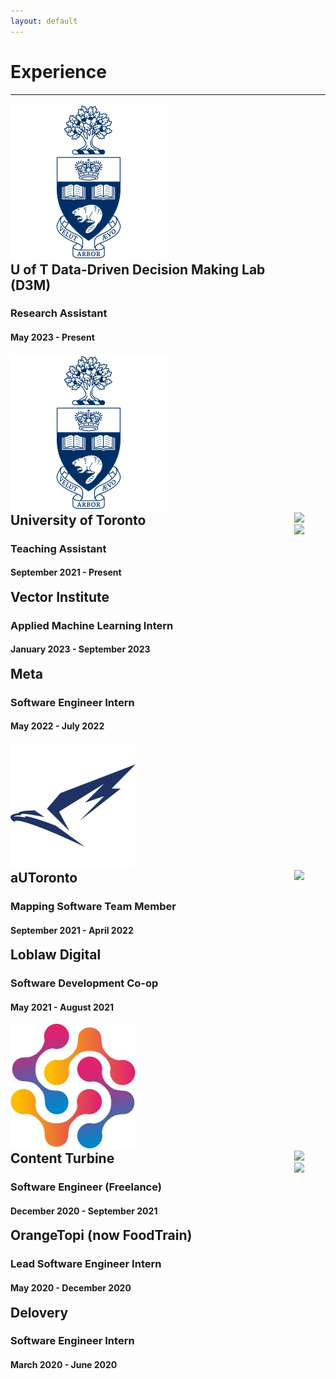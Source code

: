 ```yaml
---
layout: default
---
```

<style>
  details > summary { 
    cursor: pointer;
    list-style: none;
  }

  h2 {
    display: inline; 
  }
  
  .summary-chevron-up,
	.summary-chevron-down {
		pointer-events: none;
    position: absolute;
		background: #ffffff;
    right: 2em;
    z-index: 9;

		svg {
			display: block;
		}
	}

  .innerl {
    float: left;
    width: 90%;
    position: relative;
  }

  .innerr {
    float: left;
    width: 1%;
    position: relative;
  }

  .text {
    padding-top: 5em;
    display: block;
  }

  .on-top {
    z-index: 10;
  }

  
</style>

# Experience

---

<div class="row">
  <div class="columnl">
    <a rel="noreferrer noopener" target="_blank" href="https://d3m.mie.utoronto.ca/"><img src="/assets/img/uoft.png" 
    class="thumbnail"/></a>
  </div>
  <details class="columnr">
    <summary>
      <div class="innerl">
        <h2>U of T Data-Driven Decision Making Lab (D3M)</h2>
        <h3>Research Assistant</h3>
        <h4>May 2023 - Present</h4>
      </div>
      <div class="innerr">
        <div class="summary-chevron-up">
          <svg xmlns="http://www.w3.org/2000/svg" width="24" height="24" viewBox="0 0 24 24" fill="none" stroke="currentColor" stroke-width="2" stroke-linecap="round" stroke-linejoin="round" class="feather feather-chevron-down"><polyline points="6 9 12 15 18 9"></polyline></svg>
        </div>
      </div>
    </summary>
    <div class="innerr">
      <div class="summary-chevron-down on-top">
        <svg xmlns="http://www.w3.org/2000/svg" width="24" height="24" viewBox="0 0 24 24" fill="none" stroke="currentColor" stroke-width="2" stroke-linecap="round" stroke-linejoin="round" class="feather feather-chevron-up"><polyline points="18 15 12 9 6 15"></polyline></svg>
      </div>
    </div>
    <div class="text">
      <ul>
        <li>Working on integrating information retrieval and <b>LLMs</b> (such as <b>GPT-4</b>) with conversational recommender systems to improve the state-of-the-art in recommendation at Scott Sanner’s Data Driven Decision Making (D3M) Lab</li>
      </ul>
    </div>
  </details>
</div>

<div class="row">
  <div class="columnl">
    <a rel="noreferrer noopener" target="_blank" href="https://www.utoronto.ca/"><img src="/assets/img/uoft.png" 
    class="thumbnail"/></a>
  </div>
  <details class="columnr">
    <summary>
      <div class="innerl">
        <h2>University of Toronto</h2>
        <h3>Teaching Assistant</h3>
        <h4>September 2021 - Present</h4>
      </div>
      <div class="innerr">
        <div class="summary-chevron-up">
          <svg xmlns="http://www.w3.org/2000/svg" width="24" height="24" viewBox="0 0 24 24" fill="none" stroke="currentColor" stroke-width="2" stroke-linecap="round" stroke-linejoin="round" class="feather feather-chevron-down"><polyline points="6 9 12 15 18 9"></polyline></svg>
        </div>
      </div>
    </summary>
    <div class="innerr">
      <div class="summary-chevron-down on-top">
        <svg xmlns="http://www.w3.org/2000/svg" width="24" height="24" viewBox="0 0 24 24" fill="none" stroke="currentColor" stroke-width="2" stroke-linecap="round" stroke-linejoin="round" class="feather feather-chevron-up"><polyline points="18 15 12 9 6 15"></polyline></svg>
      </div>
    </div>
    <div class="text">
      <ul>
        <li>Teaching Assistant for: Introduction to Programming (ESC180) in <b>Python</b>, Algorithms & Data Structures (ESC190) in <b>C</b></li>
      </ul>
    </div>
  </details>
</div>

<div class="row">
  <div class="columnl">
    <a rel="noreferrer noopener" target="_blank" href="https://vectorinstitute.ai/"><img src="/assets/img/vector.jpg" 
    class="thumbnail"/></a>
  </div>
  <details class="columnr">
    <summary>
      <div class="innerl">
        <h2>Vector Institute</h2>
        <h3>Applied Machine Learning Intern</h3>
        <h4>January 2023 - September 2023</h4>
      </div>
      <div class="innerr">
        <div class="summary-chevron-up">
          <svg xmlns="http://www.w3.org/2000/svg" width="24" height="24" viewBox="0 0 24 24" fill="none" stroke="currentColor" stroke-width="2" stroke-linecap="round" stroke-linejoin="round" class="feather feather-chevron-down"><polyline points="6 9 12 15 18 9"></polyline></svg>
        </div>
      </div>
    </summary>
    <div class="innerr">
      <div class="summary-chevron-down on-top">
        <svg xmlns="http://www.w3.org/2000/svg" width="24" height="24" viewBox="0 0 24 24" fill="none" stroke="currentColor" stroke-width="2" stroke-linecap="round" stroke-linejoin="round" class="feather feather-chevron-up"><polyline points="18 15 12 9 6 15"></polyline></svg>
      </div>
    </div>
    <div class="text">
      <ul>
        <li>Implemented metrics to evaluate the performance of causal inference estimators, including <b>TARNet</b> and <b>Dragonnet</b>, on synthetic datasets and observational data with no ground truth counterfactuals</li>
        <li>Led lectures & hands-on sessions on causal estimation & recommender systems for 200+ technical participants, including data scientists and executives from 40+ teams across major sponsors such as RBC, Deloitte, Shopify & Air Canada</li>
      </ul>
    </div>
  </details>
</div>

<div class="row">
  <div class="columnl">
    <a rel="noreferrer noopener" target="_blank" href="https://about.facebook.com/?utm_source=meta.com&utm_medium=redirect"><img src="/assets/img/meta.png" 
    class="thumbnail"/></a>
  </div>
  <details class="columnr">
    <summary>
      <div class="innerl">
        <h2>Meta</h2>
        <h3>Software Engineer Intern</h3>
        <h4>May 2022 - July 2022</h4>
      </div>
      <div class="innerr">
        <div class="summary-chevron-up">
          <svg xmlns="http://www.w3.org/2000/svg" width="24" height="24" viewBox="0 0 24 24" fill="none" stroke="currentColor" stroke-width="2" stroke-linecap="round" stroke-linejoin="round" class="feather feather-chevron-down"><polyline points="6 9 12 15 18 9"></polyline></svg>
        </div>
      </div>
    </summary>
    <div class="innerr">
      <div class="summary-chevron-down on-top">
        <svg xmlns="http://www.w3.org/2000/svg" width="24" height="24" viewBox="0 0 24 24" fill="none" stroke="currentColor" stroke-width="2" stroke-linecap="round" stroke-linejoin="round" class="feather feather-chevron-up"><polyline points="18 15 12 9 6 15"></polyline></svg>
      </div>
    </div>
    <div class="text">
      <ul>
        <li>Designed <b>Thrift</b> service to add tracking to over 260 million external Instagram story and profile links per day</li>
        <li>Implemented client-side app detection feature and ran controlled experiment on 4% of users to determine impact, which resulted in a 120% increase in ad impressions for Instagram users without linked Facebook accounts</li>
        <li>Performed major backend code improvement in <b>Hack (PHP)</b> and <b>Python Django</b> for the Instagram Ads endpoints</li>
      </ul>
    </div>
  </details>
</div>

<div class="row">
  <div class="columnl">
    <a rel="noreferrer noopener" target="_blank" href="https://about.facebook.com/?utm_source=meta.com&utm_medium=redirect"><img src="/assets/img/autoronto.png" 
    class="thumbnail"/></a>
  </div>
  <details class="columnr">
    <summary>
      <div class="innerl">
        <h2>aUToronto</h2>
        <h3>Mapping Software Team Member</h3>
        <h4>September 2021 - April 2022</h4>
      </div>
      <div class="innerr">
        <div class="summary-chevron-up">
          <svg xmlns="http://www.w3.org/2000/svg" width="24" height="24" viewBox="0 0 24 24" fill="none" stroke="currentColor" stroke-width="2" stroke-linecap="round" stroke-linejoin="round" class="feather feather-chevron-down"><polyline points="6 9 12 15 18 9"></polyline></svg>
        </div>
      </div>
    </summary>
     <div class="innerr">
      <div class="summary-chevron-down on-top">
        <svg xmlns="http://www.w3.org/2000/svg" width="24" height="24" viewBox="0 0 24 24" fill="none" stroke="currentColor" stroke-width="2" stroke-linecap="round" stroke-linejoin="round" class="feather feather-chevron-up"><polyline points="18 15 12 9 6 15"></polyline></svg>
      </div>
    </div>
    <div class="text">
      <ul>
        <li>1st Place Winner of 2022 SAE Autodrive Challenge II</li>
        <li>Maintained testing track map in OpenStreetMap using <b>JOSM</b> and implemented Python methods with <b>PyOSM</b> library</li>
      </ul>
    </div>
  </details>
</div>

<div class="row">
  <div class="columnl">
    <a rel="noreferrer noopener" target="_blank" href="https://www.loblawdigital.co/"><img src="/assets/img/ld.png" 
    class="thumbnail"/></a>
  </div>
  <details class="columnr">
    <summary>
      <div class="innerl">
        <h2>Loblaw Digital</h2>
        <h3>Software Development Co-op</h3>
        <h4>May 2021 - August 2021</h4>
      </div>
      <div class="innerr">
        <div class="summary-chevron-up">
          <svg xmlns="http://www.w3.org/2000/svg" width="24" height="24" viewBox="0 0 24 24" fill="none" stroke="currentColor" stroke-width="2" stroke-linecap="round" stroke-linejoin="round" class="feather feather-chevron-down"><polyline points="6 9 12 15 18 9"></polyline></svg>
        </div>
      </div>
    </summary>
    <div class="innerr">
      <div class="summary-chevron-down on-top">
        <svg xmlns="http://www.w3.org/2000/svg" width="24" height="24" viewBox="0 0 24 24" fill="none" stroke="currentColor" stroke-width="2" stroke-linecap="round" stroke-linejoin="round" class="feather feather-chevron-up"><polyline points="18 15 12 9 6 15"></polyline></svg>
      </div>
    </div>
    <div class="text">
      <ul>
        <li>Set up latency log tracking in various functions in the <b>Spring Boot Java</b> backend and created <b>GCP</b> metrics and dashboards to extract and display the data, with 200k+ data points collected per hour</li>
        <li>Led research into content targeting engine and presented to the 40+ member PC Optimum team to enable personalization of marketing tiles for consumers</li>
        <li>Created various internal self-serve and admin endpoints to reduce development, testing, and debugging time by over 60% for various parts of the PC Optimum product</li>
      </ul>
    </div>
  </details>
</div>

<div class="row">
  <div class="columnl">
    <a rel="noreferrer noopener" target="_blank" href="https://contentturbine.com/"><img src="/assets/img/freelance.png"
    class="thumbnail"/></a>
  </div>
  <details class="columnr">
    <summary>
      <div class="innerl">
        <h2>Content Turbine</h2>
        <h3>Software Engineer (Freelance)</h3>
        <h4>December 2020 - September 2021</h4>
      </div>
      <div class="innerr">
        <div class="summary-chevron-up">
          <svg xmlns="http://www.w3.org/2000/svg" width="24" height="24" viewBox="0 0 24 24" fill="none" stroke="currentColor" stroke-width="2" stroke-linecap="round" stroke-linejoin="round" class="feather feather-chevron-down"><polyline points="6 9 12 15 18 9"></polyline></svg>
        </div>
      </div>
    </summary>
    <div class="innerr">
      <div class="summary-chevron-down on-top">
        <svg xmlns="http://www.w3.org/2000/svg" width="24" height="24" viewBox="0 0 24 24" fill="none" stroke="currentColor" stroke-width="2" stroke-linecap="round" stroke-linejoin="round" class="feather feather-chevron-up"><polyline points="18 15 12 9 6 15"></polyline></svg>
      </div>
    </div>
    <div class="text">
      <ul>
        <li>Built NoSQL datastore and caching modules for the Akka Play! and Vert.x frameworks in <b>Java</b> using <b>Singleton</b> and <b>Dependency Injection (DI)</b> design patterns, and reactive programming, with Guice and JUnit unit testing </li>
        <li>Contributed to the <b>JHipster</b> open-source project (over 18,000 stars) by implementing a major upgrade for a <b>Spring Data</b> SDK integration, including <b>Full Text Search (FTS)</b></li>
        <li>Wrote ASCIIDOC documentation, and created a demo app and an introductory blog post</li>
      </ul>
    </div>
  </details>
</div>

<div class="row">
  <div class="columnl">
    <a target="_blank" rel="noreferrer noopener" href="https://www.orangetopi.com/"><img src="/assets/img/foodtrain.png"
    class="thumbnail"/></a>
  </div>
  <details class="columnr">
    <summary>
      <div class="innerl">
        <h2>OrangeTopi (now FoodTrain)</h2>
        <h3>Lead Software Engineer Intern</h3>
        <h4>May 2020 - December 2020</h4>
      </div>
      <div class="innerr">
        <div class="summary-chevron-up">
          <svg xmlns="http://www.w3.org/2000/svg" width="24" height="24" viewBox="0 0 24 24" fill="none" stroke="currentColor" stroke-width="2" stroke-linecap="round" stroke-linejoin="round" class="feather feather-chevron-down"><polyline points="6 9 12 15 18 9"></polyline></svg>
        </div>
      </div>
    </summary>
    <div class="innerr">
      <div class="summary-chevron-down on-top">
        <svg xmlns="http://www.w3.org/2000/svg" width="24" height="24" viewBox="0 0 24 24" fill="none" stroke="currentColor" stroke-width="2" stroke-linecap="round" stroke-linejoin="round" class="feather feather-chevron-up"><polyline points="18 15 12 9 6 15"></polyline></svg>
      </div>
    </div>
    <div class="text">
      <ul>
        <li>Led a team of 8 – 10 developers in developing a <b>React Native</b> mobile app MVP in under 6 months by providing guidance and developing components, including app notifications and authentication with the React Context API</li>
        <li>Reduced deployment time by over 90% by implementing a <b>CI/CD</b> pipeline for automatic deployment</li>
        <li>Developed multiple backend functions in <b>Node.js</b> and <b>Express.js</b>, including all payment and email handling</li>
      </ul>
    </div>
  </details>
</div>

<div class="row">
  <div class="columnl">
    <img src="/assets/img/delovery.png"
    class="thumbnail"/>
  </div>
  <details class="columnr">
    <summary>
      <div class="innerl">
        <h2>Delovery</h2>
        <h3>Software Engineer Intern</h3>
        <h4>March 2020 - June 2020</h4>
      </div>
      <div class="innerr">
        <div class="summary-chevron-up">
          <svg xmlns="http://www.w3.org/2000/svg" width="24" height="24" viewBox="0 0 24 24" fill="none" stroke="currentColor" stroke-width="2" stroke-linecap="round" stroke-linejoin="round" class="feather feather-chevron-down"><polyline points="6 9 12 15 18 9"></polyline></svg>
        </div>
      </div>
    </summary>
    <div class="innerr">
      <div class="summary-chevron-down on-top">
        <svg xmlns="http://www.w3.org/2000/svg" width="24" height="24" viewBox="0 0 24 24" fill="none" stroke="currentColor" stroke-width="2" stroke-linecap="round" stroke-linejoin="round" class="feather feather-chevron-up"><polyline points="18 15 12 9 6 15"></polyline></svg>
      </div>
    </div>
    <div class="text">
      <ul>
        <li>Reduced market research time by over 80% by building a <b>Python</b> web scraper using Beautiful Soup to scrape and graph 900+ data points using <b>Matplotlib</b></li>
        <li>Designed and developed the cart user flow and other major frontend components in <b>React.js</b> with Material-UI</li>
        <li>Created an API using <b>Node.js</b> and <b>Express.js</b> to handle all payment processing with PayPal Braintree Payments</li>
      </ul>
    </div>
  </details>
</div>

<!-- # Projects

---

<div class="row">
  <div class="columnl">
    <a target="_blank" href="https://georgesaad.tech/deepdixit/" rel="noreferrer noopener"><button class="thumbnail projbutton">View
Project</button></a>
  </div>
  <details class="columnr">
    <summary>
      <div class="innerl">
        <a target="_blank" href="https://georgesaad.tech/deepdixit/" rel="noreferrer noopener"><h2>DeepDixit</h2></a>
        <h4>April 2022</h4>
      </div>
      <div class="innerr">
        <div class="summary-chevron-up">
          <svg xmlns="http://www.w3.org/2000/svg" width="24" height="24" viewBox="0 0 24 24" fill="none" stroke="currentColor" stroke-width="2" stroke-linecap="round" stroke-linejoin="round" class="feather feather-chevron-down"><polyline points="6 9 12 15 18 9"></polyline></svg>
        </div>
      </div>
    </summary>
    <div class="innerr">
      <div class="summary-chevron-down on-top">
        <svg xmlns="http://www.w3.org/2000/svg" width="24" height="24" viewBox="0 0 24 24" fill="none" stroke="currentColor" stroke-width="2" stroke-linecap="round" stroke-linejoin="round" class="feather feather-chevron-up"><polyline points="18 15 12 9 6 15"></polyline></svg>
      </div>
    </div>
    <ul>
      <li>Built an image caption guessing game using <b>SIREN</b> + <b>BigGAN</b> based networks to create an image generator with a <b>CLIP-based</b> scoring function to fine tune the model based on text prompts</li>
    </ul>
  </details>
</div>

<div class="row">
  <div class="columnl">
    <a target="_blank" href="https://georgesaad.tech/micromalaria/pitch.pdf" rel="noreferrer noopener"><button class="thumbnail projbutton">View
Project</button></a>
  </div>
  <details class="columnr">
    <summary>
      <div class="innerl">
        <a target="_blank" href="https://georgesaad.tech/micromalaria/pitch.pdf" rel="noreferrer noopener"><h2>micromalaria</h2></a>
        <h4>December 2021</h4>
      </div>
      <div class="innerr">
        <div class="summary-chevron-up">
          <svg xmlns="http://www.w3.org/2000/svg" width="24" height="24" viewBox="0 0 24 24" fill="none" stroke="currentColor" stroke-width="2" stroke-linecap="round" stroke-linejoin="round" class="feather feather-chevron-down"><polyline points="6 9 12 15 18 9"></polyline></svg>
        </div>
      </div>
    </summary>
    <div class="innerr">
      <div class="summary-chevron-down on-top">
        <svg xmlns="http://www.w3.org/2000/svg" width="24" height="24" viewBox="0 0 24 24" fill="none" stroke="currentColor" stroke-width="2" stroke-linecap="round" stroke-linejoin="round" class="feather feather-chevron-up"><polyline points="18 15 12 9 6 15"></polyline></svg>
      </div>
    </div>
    <ul>
      <li>Fine-tuned a <b>ResNet</b> classifier to identify whether cell images were infected with malaria for an African health lab</li>
      <li>Achieved a 99% decrease in false positive rate from 19.4% to 0.16% and a 17.5% increase in accuracy from 80% to 94%</li>
    </ul>
  </details>
</div>

<div class="row">
  <div class="columnl">
    <a target="_blank" href="https://devpost.com/software/crowd-space" rel="noreferrer noopener"><button class="thumbnail projbutton">View
Project</button></a>
  </div>
  <details class="columnr">
    <summary>
      <div class="innerl">
        <a target="_blank" href="https://devpost.com/software/crowd-space" rel="noreferrer noopener"><h2>crowd.data</h2></a>
        <h4>January 2021</h4>
      </div>
      <div class="innerr">
        <div class="summary-chevron-up">
          <svg xmlns="http://www.w3.org/2000/svg" width="24" height="24" viewBox="0 0 24 24" fill="none" stroke="currentColor" stroke-width="2" stroke-linecap="round" stroke-linejoin="round" class="feather feather-chevron-down"><polyline points="6 9 12 15 18 9"></polyline></svg>
        </div>
      </div>
    </summary>
    <div class="innerr">
      <div class="summary-chevron-down on-top">
        <svg xmlns="http://www.w3.org/2000/svg" width="24" height="24" viewBox="0 0 24 24" fill="none" stroke="currentColor" stroke-width="2" stroke-linecap="round" stroke-linejoin="round" class="feather feather-chevron-up"><polyline points="18 15 12 9 6 15"></polyline></svg>
      </div>
    </div>
    <ul>
      <li>Top 4 out of 30 projects submitted for the Dropbase API prize</li>
      <li>Developed <b>Node.js</b> and <b>Express.js</b> RESTful backend and <b>React.js</b> frontend components with Chakra UI</li>
      <li>Created 4 data models with <b>CockroachDB (PostgreSQL)</b> using the <b>Sequelize ORM</b>, and Dropbase API integrations</li>
    </ul>
  </details>
</div>

<div class="row">
  <div class="columnl">
    <a target="_blank" href="https://twitter.com/gkysaad/status/1285717081074409476?s=20" rel="noreferrer noopener"><button class="thumbnail projbutton">View
Project</button></a>
  </div>
  <details class="columnr">
    <summary>
      <div class="innerl">
        <a target="_blank" href="https://twitter.com/gkysaad/status/1285717081074409476?s=20" rel="noreferrer noopener"><h2>GPT-3 for Finance</h2></a>
        <h4>July 2020</h4>
      </div>
      <div class="innerr">
        <div class="summary-chevron-up">
          <svg xmlns="http://www.w3.org/2000/svg" width="24" height="24" viewBox="0 0 24 24" fill="none" stroke="currentColor" stroke-width="2" stroke-linecap="round" stroke-linejoin="round" class="feather feather-chevron-down"><polyline points="6 9 12 15 18 9"></polyline></svg>
        </div>
      </div>
    </summary>
    <div class="innerr">
      <div class="summary-chevron-down on-top">
        <svg xmlns="http://www.w3.org/2000/svg" width="24" height="24" viewBox="0 0 24 24" fill="none" stroke="currentColor" stroke-width="2" stroke-linecap="round" stroke-linejoin="round" class="feather feather-chevron-up"><polyline points="18 15 12 9 6 15"></polyline></svg>
      </div>
    </div>
    <ul>
      <li>Built a RESTful <b>Python Flask</b> server to create and fill a balance sheet based on natural statements, using the <b>OpenAI GPT-3</b> NLP API and the Google Sheets API</li>
      <li>Received 100,000 views, featured on InfoQ and on Y Combinator Hacker News front page</li>
    </ul>
  </details>
</div>

<div class="row">
  <div class="columnl">
    <a target="_blank" href="https://github.com/gkysaad/HCChat" rel="noreferrer noopener"><button class="thumbnail projbutton">View
Project</button></a>
  </div>
  <details class="columnr">
    <summary>
      <div class="innerl">
        <a target="_blank" href="https://github.com/gkysaad/HCChat" rel="noreferrer noopener"><h2>HyperBot</h2></a>
        <h4>January 2020</h4>
      </div>
      <div class="innerr">
        <div class="summary-chevron-up">
          <svg xmlns="http://www.w3.org/2000/svg" width="24" height="24" viewBox="0 0 24 24" fill="none" stroke="currentColor" stroke-width="2" stroke-linecap="round" stroke-linejoin="round" class="feather feather-chevron-down"><polyline points="6 9 12 15 18 9"></polyline></svg>
        </div>
      </div>
    </summary>
    <div class="innerr">
      <div class="summary-chevron-down on-top">
        <svg xmlns="http://www.w3.org/2000/svg" width="24" height="24" viewBox="0 0 24 24" fill="none" stroke="currentColor" stroke-width="2" stroke-linecap="round" stroke-linejoin="round" class="feather feather-chevron-up"><polyline points="18 15 12 9 6 15"></polyline></svg>
      </div>
    </div>
    <ul>
       <li>Won 1<sup>st</sup> out of 70 teams by building the best healthcare chatbot (Hypercare API prize)</li>
      <li>Employed <b>Google Cloud App Engine</b> to host a RESTful <b>Python Flask</b> backend to receive POST requests from webhooks and <b>Google Firebase</b> to store and update a <b>Firestore</b> database using JSON files</li>
      <li>Implemented Hypercare API integration to receive/send messages, schedule appointments, and find doctors</li>
      <li>Used a Python <b>ELMo</b> module to preform <b>NLP</b> on user input and map it to a symptom to produce a diagnosis</li>
    </ul>
  </details>
</div> -->